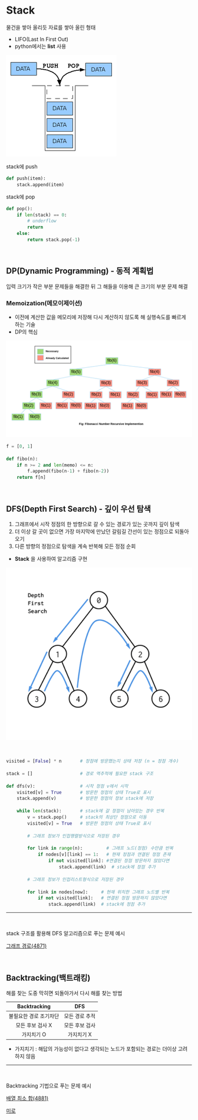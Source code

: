 # Stack

물건을 쌓아 올리듯 자료를 쌓아 올린 형태

- LIFO(Last In First Out)
- python에서는 **list** 사용

![stack](./../assets/stack.png)

stack에 push
```python 
def push(item):
    stack.append(item)
```

stack에 pop
```python 
def pop():
    if len(stack) == 0: 
        # underflow
        return
    else:
        return stack.pop(-1)
```

<br>

## DP(Dynamic Programming) - 동적 계획법

입력 크기가 작은 부분 문제들을 해결한 뒤 그 해들을 이용해 큰 크기의 부분 문제 해결


### Memoization(메모이제이션)

- 이전에 계산한 값을 메모리에 저장해 다시 계산하지 않도록 해 실행속도를 빠르게 하는 기술
- DP의 핵심

![fibo](./../assets/memoization_fibo.png)

```python
f = [0, 1]

def fibo(n):
    if n >= 2 and len(memo) <= n:
        f.append(fibo(n-1) + fibo(n-2))
    return f[n]
```

<br>

## DFS(Depth First Search) - 깊이 우선 탐색

1. 그래프에서 시작 정점의 한 방향으로 갈 수 있는 경로가 있는 곳까지 깊이 탐색
2. 더 이상 갈 곳이 없으면 가장 마지막에 만났던 갈림길 간선이 있는 정점으로 되돌아오기
3. 다른 방향의 정점으로 탐색을 계속 반복해 모든 정점 순회

- **Stack** 을 사용하여 알고리즘 구현

![DFS](./../assets/DFS.png)

<br>


```python 
visited = [False] * n       # 정점에 방문했는지 상태 저장 (n = 정점 개수)

stack = []                  # 경로 역추적에 필요한 stack 구조

def dfs(v):                 # 시작 정점 v에서 시작
    visited[v] = True       # 방문한 정점의 상태 True로 표시
    stack.append(v)         # 방문한 정점의 정보 stack에 저장

    while len(stack):       # stack에 갈 정점이 남아있는 경우 반복
        v = stack.pop()     # stack의 최상단 정점으로 이동
        visited[v] = True   # 방문한 정점의 상태 True로 표시

        # 그래프 정보가 인접행렬방식으로 저장된 경우

        for link in range(n):         # 그래프 노드(정점) 수만큼 반복
            if nodes[v][link] == 1:   # 현재 정점과 연결된 정점 존재
                if not visited[link]: #연결된 정점 방문하지 않았다면
                    stack.append(link)  # stack에 정점 추가

        # 그래프 정보가 인접리스트형식으로 저장된 경우 
        
        for link in nodes[now]:     # 현재 위치한 그래프 노드별 반복
            if not visited[link]:   # 연결된 정점 방문하지 않았다면
                stack.append(link)  # stack에 정점 추가
```

---

<br>

stack 구조를 활용해 DFS 알고리즘으로 푸는 문제 예시

[그래프 경로(4871)](https://github.com/epode4/Practice_code/tree/master/SWEA/4871_%EA%B7%B8%EB%9E%98%ED%94%84%EA%B2%BD%EB%A1%9C)

<br>

## Backtracking(백트래킹)
 
해를 찾는 도중 막히면 되돌아가서 다시 해를 찾는 방법 

| Backtracking | DFS |
|:---:|:---:|
|불필요한 경로 조기차단 | 모든 경로 추적|
|모든 후보 검사 X | 모든 후보 검사|
| 가지치기 O | 가지치기 X |
 
 - 가지치기 : 해답의 가능성이 없다고 생각되는 노드가 포함되는 경로는 더이상 고려하지 않음

---

<br>

 Backtracking 기법으로 푸는 문제 예시

 [배열 최소 합(4881)](https://github.com/epode4/Practice_code/tree/master/SWEA/4881_%EB%B0%B0%EC%97%B4%EC%B5%9C%EC%86%8C%ED%95%A9)

 [미로](https://github.com/epode4/Practice_code/tree/master/SWEA/4875_%EB%AF%B8%EB%A1%9C)

